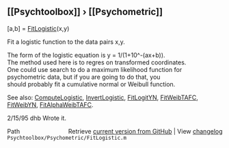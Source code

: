## [[Psychtoolbox]] &#8250; [[Psychometric]]

[a,b] = [FitLogistic](FitLogistic)(x,y)  
  
Fit a logistic function to the data pairs x,y.  
  
The form of the logistic equation is y = 1/(1+10^-(ax+b)).  
The method used here is to regres on transformed coordinates.  
One could use search to do a maximum likelihood function for  
psychometric data, but if you are going to do that, you  
should probably fit a cumulative normal or Weibull function.  
  
See also: [ComputeLogistic](ComputeLogistic), [InvertLogistic](InvertLogistic), [FitLogitYN](FitLogitYN), [FitWeibTAFC](FitWeibTAFC),   
  [FitWeibYN](FitWeibYN), [FitAlphaWeibTAFC](FitAlphaWeibTAFC).  
  
2/15/95     dhb     Wrote it.  




<div class="code_header" style="text-align:right;">
  <span style="float:left;">Path&nbsp;&nbsp;</span> <span class="counter">Retrieve <a href=
  "https://raw.github.com/Psychtoolbox-3/Psychtoolbox-3/beta/Psychtoolbox/Psychometric/FitLogistic.m">current version from GitHub</a> | View <a href=
  "https://github.com/Psychtoolbox-3/Psychtoolbox-3/commits/beta/Psychtoolbox/Psychometric/FitLogistic.m">changelog</a></span>
</div>
<div class="code">
  <code>Psychtoolbox/Psychometric/FitLogistic.m</code>
</div>

